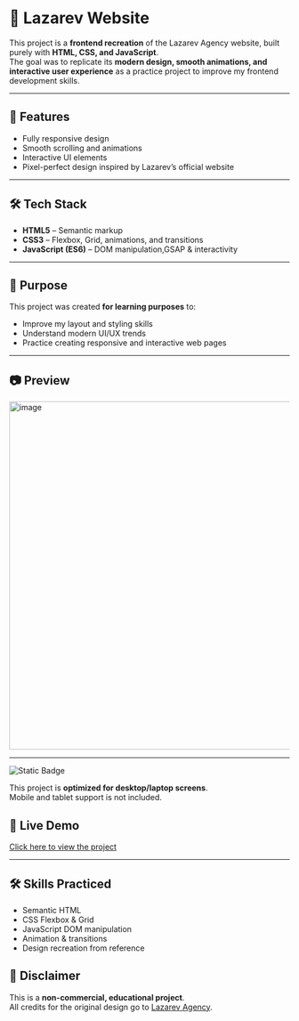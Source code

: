# 🎨 Lazarev Website

This project is a **frontend recreation** of the Lazarev Agency website, built purely with **HTML, CSS, and JavaScript**.  
The goal was to replicate its **modern design, smooth animations, and interactive user experience** as a practice project to improve my frontend development skills.

---

## 📌 Features
- Fully responsive design
- Smooth scrolling and animations
- Interactive UI elements
- Pixel-perfect design inspired by Lazarev’s official website

---

## 🛠 Tech Stack
- **HTML5** – Semantic markup
- **CSS3** – Flexbox, Grid, animations, and transitions
- **JavaScript (ES6)** – DOM manipulation,GSAP & interactivity

---

## 🎯 Purpose
This project was created **for learning purposes** to:
- Improve my layout and styling skills
- Understand modern UI/UX trends
- Practice creating responsive and interactive web pages

---

## 📷 Preview
<img width="1365" height="626" alt="image" src="https://github.com/user-attachments/assets/6ee66364-0a47-4d5b-a08a-6597a187ae31" />

---

![Static Badge](https://img.shields.io/badge/Device-Desktop%20Only-red?style=for-the-badge)

This project is **optimized for desktop/laptop screens**.  
Mobile and tablet support is not included.


## 🚀 Live Demo
[Click here to view the project](https://imafrah.github.io/LAZAREV/) 

---
## 🛠 Skills Practiced
- Semantic HTML
- CSS Flexbox & Grid
- JavaScript DOM manipulation
- Animation & transitions
- Design recreation from reference

## 📄 Disclaimer
This is a **non-commercial, educational project**.  
All credits for the original design go to [Lazarev Agency](https://www.lazarev.agency/).
